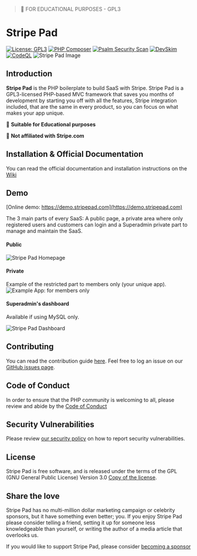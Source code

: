> 👋 FOR EDUCATIONAL PURPOSES - GPL3

#  Stripe Pad
[![License: GPL3](https://img.shields.io/github/license/natzar/Stripe-Pad)](https://github.com/natzar/Stripe-Pad/blob/main/LICENSE.md)
[![PHP Composer](https://github.com/natzar/Stripe-Pad/actions/workflows/php.yml/badge.svg)](https://github.com/natzar/Stripe-Pad/actions/workflows/php.yml)
[![Psalm Security Scan](https://github.com/natzar/Stripe-Pad/actions/workflows/psalm.yml/badge.svg)](https://github.com/natzar/Stripe-Pad/actions/workflows/psalm.yml)
[![DevSkim](https://github.com/natzar/Stripe-Pad/actions/workflows/devskim.yml/badge.svg)](https://github.com/natzar/Stripe-Pad/actions/workflows/devskim.yml)
[![CodeQL](https://github.com/natzar/Stripe-Pad/actions/workflows/github-code-scanning/codeql/badge.svg)](https://github.com/natzar/Stripe-Pad/actions/workflows/github-code-scanning/codeql)
![Stripe Pad Image](https://raw.githubusercontent.com/natzar/Stripe-Pad/main/cdn/img/open-graph.png)

## Introduction

**Stripe Pad** is the PHP boilerplate to build SaaS with Stripe. Stripe Pad is a GPL3-licensed PHP-based MVC framework that saves you months of development by starting you off with all the features, Stripe integration included, that are the same in every product, so you can focus on what makes your app unique. 

🤠 **Suitable for Educational purposes**

🫠 **Not affiliated with Stripe.com**

## Installation & Official Documentation

You can read the official documentation and installation instructions on the [Wiki](https://github.com/natzar/Stripe-Pad/wiki)

## Demo
[Online demo: https://demo.stripepad.com](https://demo.stripepad.com)

The 3 main parts of every SaaS: A public page, a private area where only registered users and customers can login and a Superadmin private part to manage and maintain the SaaS.

#### Public
![Stripe Pad Homepage](https://raw.githubusercontent.com/natzar/Stripe-Pad/main/cdn/demo/screenshot-demo-homepage.png)

#### Private
Example of the restricted part to members only (your unique app).
![Example App: for members only](https://raw.githubusercontent.com/natzar/Stripe-Pad/main/cdn/demo/screenshot-private.png) 

#### Superadmin's dashboard
Available if using MySQL only.

![Stripe Pad Dashboard](https://raw.githubusercontent.com/natzar/Stripe-Pad/main/cdn/demo/screenshot-dashboard.png)


## Contributing

You can read the contribution guide [here](https://github.com/natzar/Stripe-Pad/blob/main/CONTRIBUTING.md). Feel free to log an issue on our [GitHub issues page](https://github.com/natzar/Stripe-Pad/issues).


## Code of Conduct

In order to ensure that the PHP community is welcoming to all, please review and abide by the [Code of Conduct](https://github.com/natzar/Stripe-Pad?tab=coc-ov-file)

## Security Vulnerabilities
Please review [our security policy](https://github.com/natzar/stripe-pad/security/policy) on how to report security vulnerabilities.


## License
Stripe Pad is free software, and is released under the terms of the GPL (GNU General Public License) Version 3.0 [Copy of the license](LICENSE).


## Share the love
Stripe Pad has no multi-million dollar marketing campaign or celebrity sponsors, but it have something even better; you. If you enjoy Stripe Pad please consider telling a friend, setting it up for someone less knowledgeable than yourself, or writing the author of a media article that overlooks us.

If you would like to support Stripe Pad, please consider [becoming a sponsor](https://github.com/sponsors/natzar)



